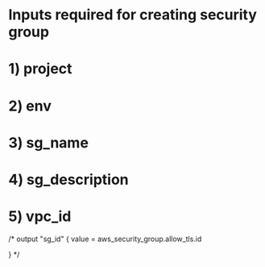 
# Inputs required for creating security group
# 1) project
# 2) env
# 3) sg_name
# 4) sg_description
# 5) vpc_id

/* output "sg_id" {
    value = aws_security_group.allow_tls.id
  
} */